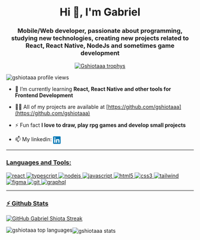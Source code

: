 <!--
**David-Ackerman/David-Ackerman** is a ✨ _special_ ✨ repository because its `README.md` (this file) appears on your GitHub profile.

Here are some ideas to get you started:

- 🔭 I’m currently working on ...
- 🌱 I’m currently learning ...
- 👯 I’m looking to collaborate on ...
- 🤔 I’m looking for help with ...
- 💬 Ask me about ...
- 📫 How to reach me: ...
- 😄 Pronouns: ...
- ⚡ Fun fact: ...
-->

<h1 align="center">Hi 👋, I'm Gabriel</h1>
<h3 align="center">Mobile/Web developer, passionate about programming, studying new technologies, creating new projects related to React, React Native, NodeJs and sometimes game development</h3>

<p align="center"> <a href="https://github.com/ryo-ma/github-profile-trophy"><img src="https://github-profile-trophy.vercel.app/?username=gshiotaaa&theme=radical" alt="Gshiotaaa trophys" /></a> </p>

<p align="left"> <img src="https://komarev.com/ghpvc/?username=gshiotaaa" alt="gshiotaaa profile views" /> </p>

- 🌱 I’m currently learning **React, React Native and other tools for Frontend Development**

- 👨‍💻 All of my projects are available at [https://github.com/gshiotaaa](https://github.com/gshiotaaa)

- ⚡ Fun fact **I love to draw, play rpg games and develop small projects**

- 📫 My linkedin: <a href="https://www.linkedin.com/in/gabriel-nogueira-shiota-8aa492203/" target="blank" rel="noopener noreferrer"><img align="center" src="https://github.com/gshiotaaa/gshiotaaa/blob/main/linkedin.svg" alt="linkedin gshiotaaa" height="20" width="20" />

---

### Languages and Tools:

<p align="left">
  <img src="https://www.vectorlogo.zone/logos/reactjs/reactjs-icon.svg" alt="react" width="40" height="40"/> <img src="https://www.vectorlogo.zone/logos/typescriptlang/typescriptlang-icon.svg" alt="typescript" width="40" height="40"/> <img src="https://www.vectorlogo.zone/logos/nodejs/nodejs-icon.svg" alt="nodejs" width="40" height="40"/>  <img src="https://www.vectorlogo.zone/logos/javascript/javascript-icon.svg" alt="javascript" width="40" height="40"/> <img src="https://www.vectorlogo.zone/logos/w3_html5/w3_html5-icon.svg" alt="html5" width="40" height="40"/> <img src="https://www.vectorlogo.zone/logos/w3_css/w3_css-official.svg" alt="css3" width="40" height="40"/> <img src="https://www.vectorlogo.zone/logos/tailwindcss/tailwindcss-ar21.svg" alt="tailwind" width="40" height="40"/>  <img src="https://www.vectorlogo.zone/logos/figma/figma-icon.svg" alt="figma" width="40" height="40"/>  <img src="https://www.vectorlogo.zone/logos/git-scm/git-scm-icon.svg" alt="git" width="40" height="40"/>  <img src="https://www.vectorlogo.zone/logos/graphql/graphql-icon.svg" alt="graphql" width="40" height="40"/>
</p>
  
---

### :zap: Github Stats

[![GitHub Gabriel Shiota Streak](https://streak-stats.demolab.com?user=gshiotaaa&theme=radical&hide_border=true)](https://git.io/streak-stats)

<img align="center" src="https://github-readme-stats.vercel.app/api?username=gshiotaaa&show_icons=true&theme=radical" alt="gshiotaaa stats" />

<img align="left" src="https://github-readme-stats.vercel.app/api/top-langs/?username=gshiotaaa&theme=radical&layout=compact&hide=html" alt="gshiotaaa top languages" />

